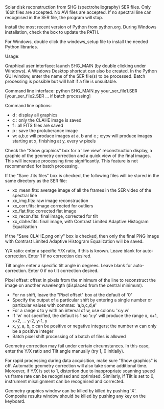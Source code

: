 Solar disk reconstruction from SHG (spectroheliography) SER files. Only 16bit files are accepted. No AVI files are accepted.
If no spectral line can recognised in the SER file, the program will stop.

Install the most recent version of Python from python.org. During Windows installation, check the box to update the PATH.

For Windows, double click the windows_setup file to install the needed Python libraries.

Usage: 

Graphical user interface: launch SHG_MAIN (by double clicking under Windows). A Windows Desktop shortcut can also be created.
In the Python GUI window, enter the name of the SER file(s) to be processed. Batch processing is possible but will halt if a file is unsuitable.

Command line interface: python SHG_MAIN.py your_ser_file1.SER [your_ser_file2.SER ... if batch processing]

Command line options:
- d : display all graphics
- c : only the CLAHE image is saved
- f : all FITS files are saved
- p : save the protuberance image
- w: a,b,c will produce images at a, b and c ; x:y:w will produce images starting at x, finishing at y, every w pixels

Check the "Show graphics" box for a 'live view' reconstruction display, a graphic of the geometry correction and a quick view of the final images. 
This will increase processing time significantly. This feature is not recommended for batch processing.

If the "Save .fits files" box is checked, the following files will be stored in the same directory as the SER file:

- xx_mean.fits: average image of all the frames in the SER video of the spectral line
- xx_img.fits: raw image reconstruction
- xx_corr.fits: image corrected for outliers
- xx_flat.fits: corrected flat image
- xx_recon.fits: final image, corrected for tilt
- xx_clahe.fits: final image, with Contrast Limited Adaptive Histogram Equalization

If the "Save CLAHE.png only" box is checked, then only the final PNG image with Contrast Limited Adaptive Histogram Equalization will be saved.

Y/X ratio: enter a specific Y/X ratio, if this is known. Leave blank for auto-correction. Enter 1 if no correction desired.

Tilt angle: enter a specific tilt angle in degrees. Leave blank for auto-correction. Enter 0 if no tilt correction desired.

Pixel offset: offset in pixels from the minimum of the line to reconstruct the image on another wavelength (displaced from the central minimum).
- For no shift, leave the "Pixel offset" box at the default of '0'
- Specify the output of a particular shift by entering a single number or particular values with commas: 'a,b,c,d,e'
- For a range x to y with an interval of w, use colons: 'x:y:w'
- If 'w' not specified, the default is 1 so  'x:y' will produce the range x, x+1, x+2, ... y-2, y-1, y
- x, y, a, b, c can be positive or negative integers; the number w can only be a positive integer
- Batch pixel shift processing of a batch of files is allowed

Geometry correction may fail under certain circumstances. In this case, enter the Y/X ratio and Tilt angle manually (try 1, 0 initially).

For rapid processing during data acquisition, make sure "Show graphics" is off. Automatic geometry correction will also take some additional time.
Moroever, if Y/X is set to 1, distortion due to inappropriate scanning speed vs frame rate can be recognised and optimised.
Similarly, if Tilt is set to 0, instrument misalignment can be recognised and corrected.

Geometry graphics window can be killed by killed by pushing 'X'.
Composite results window should be killed by pushing any key on the keyboard.
